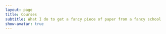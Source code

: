 ```yaml
---
layout: page
title: Courses
subtitle: What I do to get a fancy piece of paper from a fancy school
show-avatar: true
---
```

